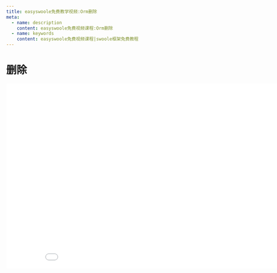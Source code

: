 ```yaml
---
title: easyswoole免费教学视频:Orm删除
meta:
  - name: description
    content: easyswoole免费视频课程:Orm删除
  - name: keywords
    content: easyswoole免费视频课程|swoole框架免费教程
---
```

# 删除
<div>
    <iframe id="videoFrame" src="//player.bilibili.com/player.html?bvid=BV1yh4y1w7CX" scrolling="no" border="0" frameborder="no" framespacing="0" allowfullscreen="true" width="900px" height="500px"></iframe>
</div>

